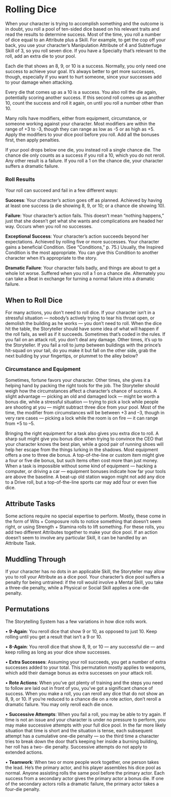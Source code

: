 # Rolling Dice
When your character is trying to accomplish something and the outcome is in
doubt, you roll a pool of ten-sided dice based on his relevant traits and read the
results to determine success. Most of the time, you roll a number of dice equal to
an Attribute plus a Skill. For example, to get the cop off your back, you use your
character’s Manipulation Attribute of 4 and Subterfuge Skill of 3, so you roll seven dice. If you have a Specialty that’s relevant to the roll,
add an extra die to your pool.

Each die that shows an 8, 9, or 10 is a success. Normally, you
only need one success to achieve your goal. It’s always better to
get more successes, though, especially if you want to hurt someone, since your successes add to your damage when attacking.

Every die that comes up as a 10 is a success. You also
roll the die again, potentially scoring another success. If this
second roll comes up as another 10, count the success and
roll it again, on until you roll a number other than 10.

Many rolls have modifiers, either from equipment,
circumstance, or someone working against your character.
Most modifiers are within the range of +3 to -3, though they
can range as low as -5 or as high as +5. Apply the modifiers
to your dice pool before you roll. Add all the bonuses first,
then apply penalties.

If your pool drops below one die, you instead roll a single
chance die. The chance die only counts as a success if you roll
a 10, which you do not reroll. Any other result is a failure.
If you roll a 1 on the chance die, your character suffers a
dramatic failure.

### Roll Results

Your roll can succeed and fail in a few different ways:

**Success**: Your character’s action goes off as planned.
Achieved by having at least one success (a die showing 8, 9,
or 10; or a chance die showing 10).

**Failure**: Your character’s action fails. This doesn’t mean
“nothing happens,” just that she doesn’t get what she wants
and complications are headed her way. Occurs when you
roll no successes.

**Exceptional Success**: Your character’s action succeeds
beyond her expectations. Achieved by rolling five or more
successes. Your character gains a beneficial Condition. (See
“Conditions,” p. 75.) Usually, the Inspired Condition is the
most appropriate. You can give this Condition to another
character when it’s appropriate to the story.

**Dramatic Failure**: Your character fails badly, and things
are about to get a whole lot worse. Suffered when you roll a 1
on a chance die. Alternately you can take a Beat in exchange
for turning a normal failure into a dramatic failure.

## When to Roll Dice

For many actions, you don’t need to roll dice. If your
character isn’t in a stressful situation — nobody’s actively
trying to tear his throat open, or demolish the building as he
works — you don’t need to roll. When the dice hit the table,
the Storyteller should have some idea of what will happen
if the roll fails, as well as if it succeeds. Sometimes that’s
coded in the rules. If you fail on an attack roll, you don’t
deal any damage. Other times, it’s up to the Storyteller. If
you fail a roll to jump between buildings with the prince’s
hit-squad on your tail, do you make it but fall on the other
side, grab the next building by your fingertips, or plummet
to the alley below?

### Circumstance and Equipment

Sometimes, fortune favors your character. Other times,
she gives it a helping hand by packing the right tools for the
job. The Storyteller should weigh how the circumstances
affect a character’s chance of success. A slight advantage —
picking an old and damaged lock — might be worth a bonus
die, while a stressful situation — trying to pick a lock while
people are shooting at you — might subtract three dice from
your pool. Most of the time, the modifier from circumstances
will be between +3 and –3, though in very rare cases — picking
a lock while the room is on fire — it can range from +5 to –5.

Bringing the right equipment for a task also gives you extra
dice to roll. A sharp suit might give you bonus dice when trying to convince the CEO that your character knows the best
plan, while a good pair of running shoes will help her escape
from the things lurking in the shadows. Most equipment offers a one to three die bonus. A top-of-the-line or custom item
might give a four or five die bonus, but such items often cost
more than just money. When a task is impossible without
some kind of equipment — hacking a computer, or driving
a car — equipment bonuses indicate how far your tools are
above the baseline. A beat-up old station wagon might not
add any dice to a Drive roll, but a top-of-the-line sports car
may add four or even five dice.

## Attribute Tasks

Some actions require no special expertise to perform.
Mostly, these come in the form of Wits + Composure rolls to
notice something that doesn’t seem right, or using Strength +
Stamina rolls to lift something. For these rolls, you add two
different Attributes together to make your dice pool. If an
action doesn’t seem to involve any particular Skill, it can be
handled by an Attribute Task. 

## Muddling Through

If your character has no dots in an applicable Skill, the
Storyteller may allow you to roll your Attribute as a dice
pool. Your character’s dice pool suffers a penalty for being
untrained: if the roll would involve a Mental Skill, you take
a three-die penalty, while a Physical or Social Skill applies a
one-die penalty.

## Permutations

The Storytelling System has a few variations in how dice rolls work. 

• **9-Again**: You reroll dice that show 9 or 10, as opposed to just 10. Keep rolling until you get a result that isn’t a 9 or 10. 

• **8-Again**: You reroll dice that show 8, 9, or 10 — any successful die — and keep rolling as long as your dice show successes. 

• **Extra Successes**: Assuming your roll succeeds, you get a number of extra successes added to your total. This permutation mostly applies to weapons, which add their damage bonus as extra successes on your attack roll. 

• **Rote Actions**: When you’ve got plenty of training and the steps you need to follow are laid out in front of you, you’ve got a significant chance of success. When you make a roll, you can reroll any dice that do not show an 8, 9, or 10. If you’re reduced to a chance die on a rote action, don’t reroll a dramatic failure. You may only reroll each die once. 

• **Successive Attempts**: When you fail a roll, you may be able to try again. If time is not an issue and your character is under no pressure to perform, you may make successive attempts with your full dice pool. In the far more likely situation that time is short and the situation is tense, each subsequent attempt has a cumulative one-die penalty — so the third time a character tries to break down the door that’s keeping her inside a burning building, her roll has a two- die penalty. Successive attempts do not apply to extended actions. 

• **Teamwork**: When two or more people work together, one person takes the lead. He’s the primary actor, and his player assembles his dice pool as normal. Anyone assisting rolls the same pool before the primary actor. Each success from a secondary actor gives the primary actor a bonus die. If one of the secondary actors rolls a dramatic failure, the primary actor takes a four-die penalty.
